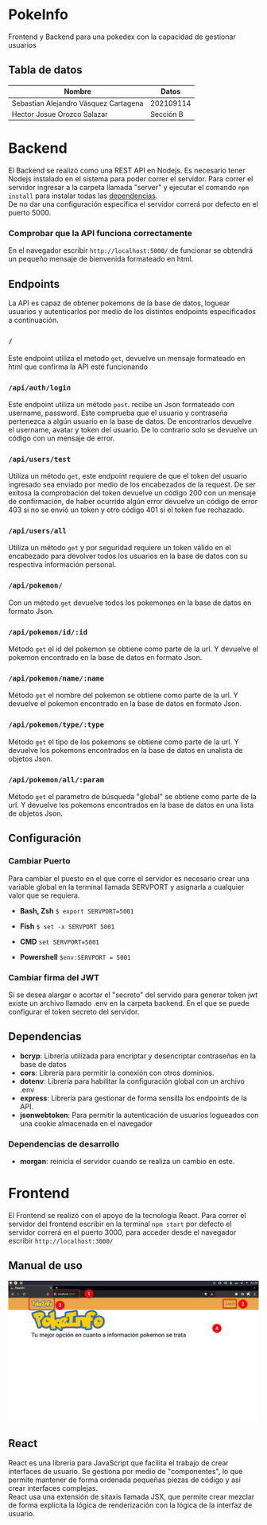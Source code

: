 # PokeInfo

Frontend y Backend para una pokedex con la capacidad de gestionar usuarios

## Tabla de datos

|Nombre|Datos|
|------|-----|
|Sebastian Alejandro Vásquez Cartagena| 202109114 |
|Hector Josue Orozco Salazar| Sección B|



# Backend

El Backend se realizó como una REST API en Nodejs. 
Es necesario tener Nodejs instalado en el sistema para poder correr el servidor.
Para correr el servidor ingresar a la carpeta llamada "server" y ejecutar el comando `npm install` para instalar todas las [dependencias](#-dependecias).
<br/>
De no dar una configuración específica el servidor correrá por defecto en el puerto 5000.

### Comprobar que la API funciona correctamente
En el navegador escribir `http://localhost:5000/` de funcionar se obtendrá un pequeño mensaje de bienvenida formateado en html.



## Endpoints

La API es capaz de obtener pokemons de la base de datos, loguear usuarios y autenticarlos por medio de los distintos endpoints especificados a continuación.

### `/`
Este endpoint utiliza el metodo `get`, devuelve un mensaje formateado en html que confirma la API esté funcionando


### `/api/auth/login`
Este endpoint utiliza un método `post`. recibe un Json formateado con username, password. Este comprueba que el usuario y contraseña pertenezca a algún usuario en la base de datos. De encontrarlos devuelve el username, avatar y token del usuario. De lo contrario solo se devuelve un código con un mensaje de error.


### `/api/users/test`
Utiliza un método `get`, este endpoint requiere de que el token del usuario ingresado sea enviado por medio de los encabezados de la request. De ser exitosa la comprobación del token devuelve un código 200 con un mensaje de confirmación, de haber ocurrido algún error devuelve un código de error 403 si no se envió un token y otro código 401 si el token fue rechazado.

### `/api/users/all`
Utiliza un método `get` y por seguridad requiere un token válido en el encabezado para devolver todos los usuarios en la base de datos con su respectiva información personal.


### `/api/pokemon/`
Con un método `get` devuelve todos los pokemones en la base de datos en formato Json.

### `/api/pokemon/id/:id`
Método `get` el id del pokemon se obtiene como parte de la url. Y devuelve el pokemon encontrado en la base de datos en formato Json.


### `/api/pokemon/name/:name`
Método `get` el nombre del pokemon se obtiene como parte de la url. Y devuelve el pokemon encontrado en la base de datos en formato Json.


### `/api/pokemon/type/:type`
Método `get` el tipo de los pokemons se obtiene como parte de la url. Y devuelve los pokemons encontrados en la base de datos en unalista de objetos Json.


### `/api/pokemon/all/:param`
Método `get` el parametro de búsqueda "global" se obtiene como parte de la url. Y devuelve los pokemons encontrados en la base de datos en una lista de objetos Json.


## Configuración

### Cambiar Puerto
Para cambiar el puesto en el que corre el servidor es necesario crear una variable global en la terminal llamada SERVPORT y asignarla a cualquier valor que se requiera.

* **Bash, Zsh** `$ export SERVPORT=5001`


* **Fish** `$ set -x SERVPORT 5001`


* **CMD** `set SERVPORT=5001`


* **Powershell** `$env:SERVPORT = 5001`


### Cambiar firma del JWT
Si se desea alargar o acortar el "secreto" del servido para generar token jwt existe un archivo llamado .env en la carpeta backend. En el que se puede configurar el token secreto del servidor.


## Dependencias 

* **bcryp**: Librería utilizada para encriptar y desencriptar contraseñas en la base de datos
* **cors**: Librería para permitir la conexión con otros dominios.
* **dotenv**: Librería para habilitar la configuración global con un archivo .env
* **express**: Librería para gestionar de forma sensilla los endpoints de la API.
* **jsonwebtoken**: Para permitir la autenticación de usuarios logueados con una cookie almacenada en el navegador

### Dependencias de desarrollo

* **morgan**: reinicia el servidor cuando se realiza un cambio en este.



# Frontend
El Frontend se realizó con el apoyo de la tecnología React.
Para correr el servidor del frontend escribir en la terminal `npm start` por defecto el servidor correrá en el puerto 3000, para acceder desde el navegador escribir `http://localhost:3000/`


## Manual de uso
![página de inicio](screenshots/homepage.png)


## React
React es una libreria para JavaScript que facilita el trabajo de crear interfaces de usuario. Se gestiona por medio de "componentes", lo que permite mantener de forma ordenada pequeñas piezas de código y así crear interfaces complejas.
<br/>
React usa una extensión de sitaxis llamada JSX, que permite crear mezclar de forma
explícita la lógica de renderización con la lógica de la interfaz de usuario. 

